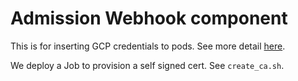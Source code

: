 # Admission Webhook component

This is for inserting GCP credentials to pods.
See more detail [here](https://github.com/kubeflow/kubeflow/tree/master/components/gcp-admission-webhook).

We deploy a Job to provision a self signed cert.
See `create_ca.sh`.
